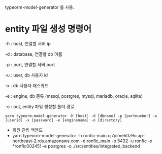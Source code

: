 
typeorm-model-generator 를 사용.

# entity 파일 생성 명령어

-h : host, 연결할 서버 ip

-d : database, 연결할 db 이름

-p : port, 연결할 서버 port

-u : user, db 사용자 id

-x : db 사용자 패스워드

-e : engine, db 종류 (mssql, postgres, mysql, mariadb, oracle, sqlite)

-o : out, entity 파일 생성할 폴더 경로

```cli
yarn typeorm-model-generator -h [host] -d [dbname] -p [portnumber] -u [userid] -x [password] -e [enginename] -o [directory]
```

* 회원 관리 백엔드
* yarn typeorm-model-generator -h ronfic-main.cj7pime50z9o.ap-northeast-2.rds.amazonaws.com -d ronfic_main -p 5432 -u ronfic -x \*ronfic00245\! -e postgres -o ./src/entities/integrated_backend